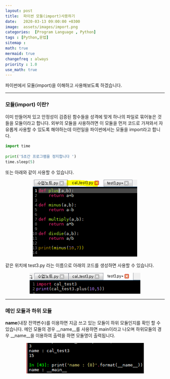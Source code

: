 ```yaml
---
layout: post
title:  파이썬 모듈(import)사용하기
date:   2020-03-13 09:00:00 +0300
image:  assets/images/import.png
categories:  [Program Language , Python]
tags : [Python,문법]
sitemap :
math: true
mermaid: true
changefreq : always
priority : 1.0
use_math: true
---
```


파이썬에서 모듈(import)을 이해하고 사용해보도록 하겠습니다.

--------

### 모듈(import) 이란?

이미 만들어져 있고 안정성이 검증된 함수들을 성격에 맞게 하나의 파일로 묶어놓은 것들을 모듈이라고 합니다. 외부의 모듈을 사용하려면 이 모듈을 먼저 코드로 가져와서 자유롭게 사용할 수 있도록 해야하는데 이런일을 파이썬에서는 모듈을 import라고 합니다. 


```python
import time 

print('5초간 프로그램을 정지합니다 ')
time.sleep(5)
```

또는 아래와 같이 사용할 수 있습니다. 

<center><img src="../assets//images/import.png" ></center>

같은 위치에 test3.py 라는 이름으로 아래의 코드를 생성하면 사용할 수 있습니다. 

<center><img src="../assets//images/import2.png" ></center>


--------


### 메인 모듈과 하위 모듈

__name__(내장 전역변수)를 이용하면 지금 쓰고 있는 모듈이 하위 모듈인지를 확인 할 수 있습니다. 메인 모듈의 경우 __name__를 사용하면 main이라고 나오며 하위모듈의 경우 __name__을 이용하여 출력을 하면 모듈명이 출력됩니다. 


<center><img src="../assets//images/import3.png" ></center>

